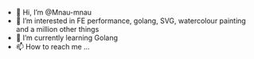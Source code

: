 - 👋 Hi, I’m @Mnau-mnau
- 👀 I’m interested in FE performance, golang, SVG, watercolour painting and a million other things
- 🌱 I’m currently learning Golang
- 📫 How to reach me ...

<!---
Mnau-mnau/Mnau-mnau is a ✨ special ✨ repository because its `README.md` (this file) appears on your GitHub profile.
You can click the Preview link to take a look at your changes.
--->
